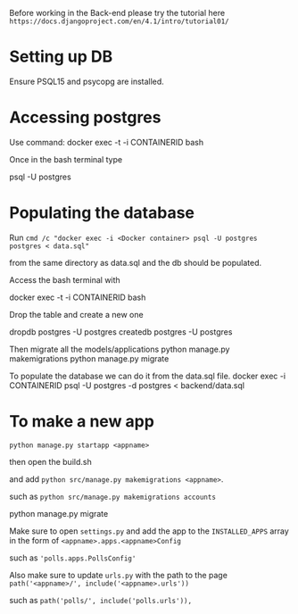 Before working in the Back-end please try the tutorial here `https://docs.djangoproject.com/en/4.1/intro/tutorial01/`

# Setting up DB

Ensure PSQL15 and psycopg are installed.

# Accessing postgres

Use command:
docker exec -t -i CONTAINERID bash

Once in the bash terminal type

psql -U postgres

# Populating the database

Run 
`cmd /c "docker exec -i <Docker container> psql -U postgres postgres < data.sql"`

from the same directory as data.sql and the db should be populated.

Access the bash terminal with 

docker exec -t -i CONTAINERID bash

Drop the table and create a new one

dropdb postgres -U postgres
createdb postgres -U postgres

Then migrate all the models/applications
python manage.py makemigrations <appname>
python manage.py migrate

To populate the database we can do it from the data.sql file.
docker exec -i CONTAINERID psql -U postgres -d postgres < backend/data.sql

# To make a new app

`python manage.py startapp <appname>`

then open the build.sh

and add `python src/manage.py makemigrations <appname>`.

such as `python src/manage.py makemigrations accounts`

python manage.py migrate


Make sure to open `settings.py` and add the app to the `INSTALLED_APPS` array in the form of `<appname>.apps.<appname>Config`

such as `'polls.apps.PollsConfig'`


Also make sure to update `urls.py` with the path to the page `path('<appname>/', include('<appname>.urls'))`

such as `path('polls/', include('polls.urls')),`

